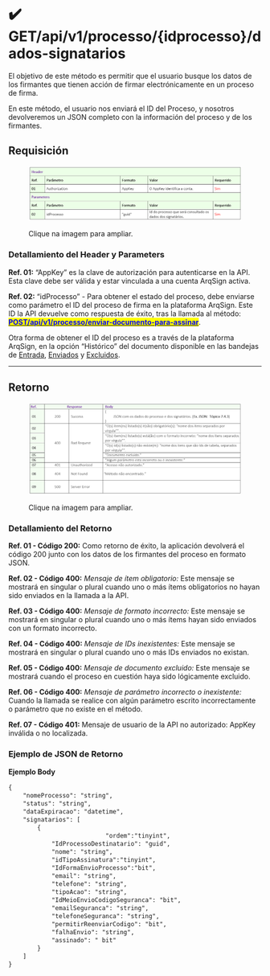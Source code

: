 # ✔️ GET/api/v1/processo/{idprocesso}/dados-signatarios

El objetivo de este método es permitir que el usuario busque los datos de los firmantes que tienen acción de firmar electrónicamente en un proceso de firma.

En este método, el usuario nos enviará el ID del Proceso, y nosotros devolveremos un JSON completo con la información del proceso y de los firmantes.

## Requisición

<figure><img src="../../../.gitbook/assets/api11.png" alt=""><figcaption><p>Clique na imagem para ampliar.</p></figcaption></figure>

### Detallamiento del Header y Parameters

**Ref. 01:** “AppKey” es la clave de autorización para autenticarse en la API. Esta clave debe ser válida y estar vinculada a una cuenta ArqSign activa.

**Ref. 02:** “idProcesso” - Para obtener el estado del proceso, debe enviarse como parámetro el ID del proceso de firma en la plataforma ArqSign. Este ID la API devuelve como respuesta de éxito, tras la llamada al método: [<mark style="color:blue;">**POST​/api​/v1​/processo​/enviar-documento-para-assinar**</mark>](../metodos-disponibles-en-la-api/post-api-v1-processo-enviar-documento-para-assinar.md).

Otra forma de obtener el ID del proceso es a través de la plataforma ArqSign, en la opción “Histórico” del documento disponible en las bandejas de [Entrada](../../../caixa-postal/caixa-de-entrada.md), [Enviados](../../../caixa-postal/enviados.md) y [Excluidos](../../../caixa-postal/excluidos.md).

***

## Retorno

<figure><img src="../../../.gitbook/assets/api12.png" alt=""><figcaption><p>Clique na imagem para ampliar.</p></figcaption></figure>

### Detallamiento del Retorno

**Ref. 01 - Código 200:** Como retorno de éxito, la aplicación devolverá el código 200 junto con los datos de los firmantes del proceso en formato JSON.

**Ref. 02 - Código 400:** _Mensaje de ítem obligatorio:_ Este mensaje se mostrará en singular o plural cuando uno o más ítems obligatorios no hayan sido enviados en la llamada a la API.

**Ref. 03 - Código 400:** _Mensaje de formato incorrecto:_ Este mensaje se mostrará en singular o plural cuando uno o más ítems hayan sido enviados con un formato incorrecto.

**Ref. 04 - Código 400:** _Mensaje de IDs inexistentes:_ Este mensaje se mostrará en singular o plural cuando uno o más IDs enviados no existan.

**Ref. 05 - Código 400:** _Mensaje de documento excluido:_ Este mensaje se mostrará cuando el proceso en cuestión haya sido lógicamente excluido.

**Ref. 06 - Código 400:** _Mensaje de parámetro incorrecto o inexistente:_ Cuando la llamada se realice con algún parámetro escrito incorrectamente o parámetro que no existe en el método.

**Ref. 07 - Código 401:** Mensaje de usuario de la API no autorizado: AppKey inválida o no localizada.

### Ejemplo de JSON de Retorno

**Ejemplo Body**

```
{
    "nomeProcesso": "string",
    "status": "string",
    "dataExpiracao": "datetime",
    "signatarios": [
        {
                           "ordem":"tinyint",
            "IdProcessoDestinatario": "guid",
            "nome": "string",
            "idTipoAssinatura":"tinyint",
            "IdFormaEnvioProcesso":"bit",
            "email": "string",
            "telefone": "string",
            "tipoAcao": "string",
            "IdMeioEnvioCodigoSeguranca": "bit",
            "emailSeguranca": "string",
            "telefoneSeguranca": "string",
            "permitirReenviarCodigo": "bit",
            "falhaEnvio": "string",
            "assinado": " bit"
        }
    ]
}
```
